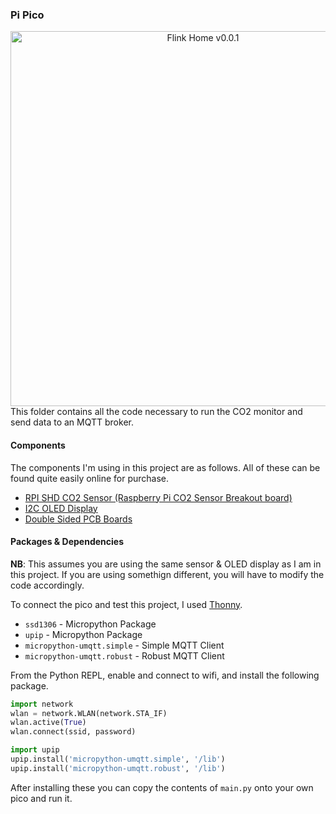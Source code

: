 ### Pi Pico 

<p align="center">
  <img style="float: right;width:600px;height:600px;" src="./images/flink-homev1.jpg" alt="Flink Home v0.0.1"/>
</p>


This folder contains all the code necessary to run the CO2 monitor and send data to an MQTT broker.

#### Components

The components I'm using in this project are as follows. All of these can be found quite easily online for purchase.

- [RPI SHD CO2 Sensor (Raspberry Pi CO2 Sensor Breakout board)](https://www.reichelt.com/pl/en/raspberry-pi-shield-co2-sensor-breakout-board-rpi-shd-co2-sens-p311516.html?r=1)
- [I2C OLED Display](https://randomnerdtutorials.com/guide-for-oled-display-with-arduino/)
- [Double Sided PCB Boards](https://www.amazon.co.uk/gp/product/B073ZHVKC1/ref=ppx_yo_dt_b_asin_title_o05_s00?ie=UTF8&psc=1)

#### Packages & Dependencies

**NB**: This assumes you are using the same sensor & OLED display as I am in this project. If you are using somethign different, you will have to modify the code accordingly.

To connect the pico and test this project, I used [Thonny](https://thonny.org/).

- `ssd1306` - Micropython Package
- `upip` - Micropython Package
- `micropython-umqtt.simple` - Simple MQTT Client
- `micropython-umqtt.robust` - Robust MQTT Client

From the Python REPL, enable and connect to wifi, and install the following package.

```python
import network
wlan = network.WLAN(network.STA_IF)
wlan.active(True)
wlan.connect(ssid, password)

import upip
upip.install('micropython-umqtt.simple', '/lib')
upip.install('micropython-umqtt.robust', '/lib')
```

After installing these you can copy the contents of `main.py` onto your own pico and run it.
